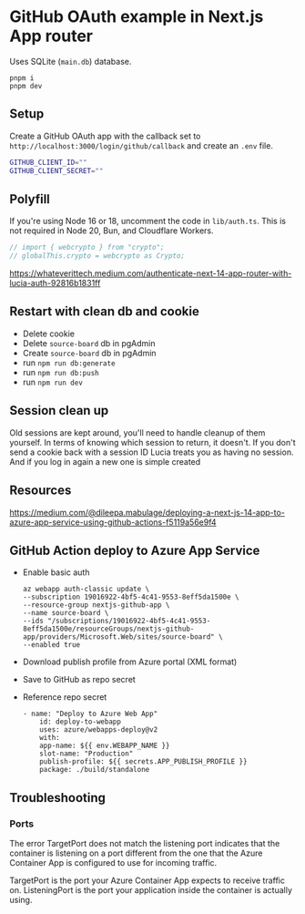 # GitHub OAuth example in Next.js App router

Uses SQLite (`main.db`) database.

```
pnpm i
pnpm dev
```

## Setup

Create a GitHub OAuth app with the callback set to `http://localhost:3000/login/github/callback` and create an `.env` file.

```bash
GITHUB_CLIENT_ID=""
GITHUB_CLIENT_SECRET=""
```

## Polyfill

If you're using Node 16 or 18, uncomment the code in `lib/auth.ts`. This is not required in Node 20, Bun, and Cloudflare Workers.

```ts
// import { webcrypto } from "crypto";
// globalThis.crypto = webcrypto as Crypto;
```

https://whateverittech.medium.com/authenticate-next-14-app-router-with-lucia-auth-92816b1831ff

## Restart with clean db and cookie

- Delete cookie
- Delete `source-board` db in pgAdmin
- Create `source-board` db in pgAdmin
- run `npm run db:generate`
- run `npm run db:push`
- run `npm run dev`

## Session clean up

Old sessions are kept around, you'll need to handle cleanup of them yourself. In terms of knowing which session to return, it doesn't. If you don't send a cookie back with a session ID Lucia treats you as having no session. And if you log in again a new one is simple created

## Resources

https://medium.com/@dileepa.mabulage/deploying-a-next-js-14-app-to-azure-app-service-using-github-actions-f5119a56e9f4

## GitHub Action deploy to Azure App Service

- Enable basic auth

  ```
  az webapp auth-classic update \
  --subscription 19016922-4bf5-4c41-9553-8eff5da1500e \
  --resource-group nextjs-github-app \
  --name source-board \
  --ids "/subscriptions/19016922-4bf5-4c41-9553-8eff5da1500e/resourceGroups/nextjs-github-app/providers/Microsoft.Web/sites/source-board" \
  --enabled true
  ```

- Download publish profile from Azure portal (XML format)
- Save to GitHub as repo secret
- Reference repo secret

  ```
  - name: "Deploy to Azure Web App"
      id: deploy-to-webapp
      uses: azure/webapps-deploy@v2
      with:
      app-name: ${{ env.WEBAPP_NAME }}
      slot-name: "Production"
      publish-profile: ${{ secrets.APP_PUBLISH_PROFILE }}
      package: ./build/standalone
  ```

## Troubleshooting

### Ports

The error TargetPort does not match the listening port indicates that the container is listening on a port different from the one that the Azure Container App is configured to use for incoming traffic.

TargetPort is the port your Azure Container App expects to receive traffic on.
ListeningPort is the port your application inside the container is actually using.
